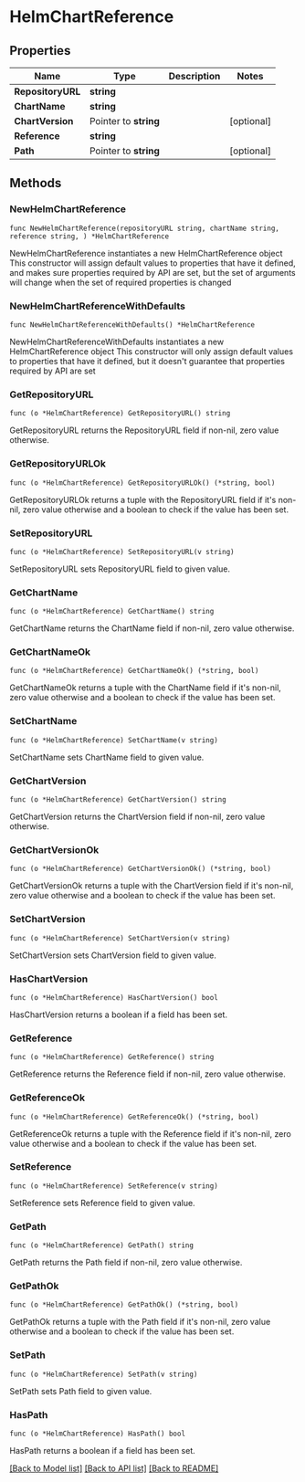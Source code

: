 # HelmChartReference

## Properties

Name | Type | Description | Notes
------------ | ------------- | ------------- | -------------
**RepositoryURL** | **string** |  | 
**ChartName** | **string** |  | 
**ChartVersion** | Pointer to **string** |  | [optional] 
**Reference** | **string** |  | 
**Path** | Pointer to **string** |  | [optional] 

## Methods

### NewHelmChartReference

`func NewHelmChartReference(repositoryURL string, chartName string, reference string, ) *HelmChartReference`

NewHelmChartReference instantiates a new HelmChartReference object
This constructor will assign default values to properties that have it defined,
and makes sure properties required by API are set, but the set of arguments
will change when the set of required properties is changed

### NewHelmChartReferenceWithDefaults

`func NewHelmChartReferenceWithDefaults() *HelmChartReference`

NewHelmChartReferenceWithDefaults instantiates a new HelmChartReference object
This constructor will only assign default values to properties that have it defined,
but it doesn't guarantee that properties required by API are set

### GetRepositoryURL

`func (o *HelmChartReference) GetRepositoryURL() string`

GetRepositoryURL returns the RepositoryURL field if non-nil, zero value otherwise.

### GetRepositoryURLOk

`func (o *HelmChartReference) GetRepositoryURLOk() (*string, bool)`

GetRepositoryURLOk returns a tuple with the RepositoryURL field if it's non-nil, zero value otherwise
and a boolean to check if the value has been set.

### SetRepositoryURL

`func (o *HelmChartReference) SetRepositoryURL(v string)`

SetRepositoryURL sets RepositoryURL field to given value.


### GetChartName

`func (o *HelmChartReference) GetChartName() string`

GetChartName returns the ChartName field if non-nil, zero value otherwise.

### GetChartNameOk

`func (o *HelmChartReference) GetChartNameOk() (*string, bool)`

GetChartNameOk returns a tuple with the ChartName field if it's non-nil, zero value otherwise
and a boolean to check if the value has been set.

### SetChartName

`func (o *HelmChartReference) SetChartName(v string)`

SetChartName sets ChartName field to given value.


### GetChartVersion

`func (o *HelmChartReference) GetChartVersion() string`

GetChartVersion returns the ChartVersion field if non-nil, zero value otherwise.

### GetChartVersionOk

`func (o *HelmChartReference) GetChartVersionOk() (*string, bool)`

GetChartVersionOk returns a tuple with the ChartVersion field if it's non-nil, zero value otherwise
and a boolean to check if the value has been set.

### SetChartVersion

`func (o *HelmChartReference) SetChartVersion(v string)`

SetChartVersion sets ChartVersion field to given value.

### HasChartVersion

`func (o *HelmChartReference) HasChartVersion() bool`

HasChartVersion returns a boolean if a field has been set.

### GetReference

`func (o *HelmChartReference) GetReference() string`

GetReference returns the Reference field if non-nil, zero value otherwise.

### GetReferenceOk

`func (o *HelmChartReference) GetReferenceOk() (*string, bool)`

GetReferenceOk returns a tuple with the Reference field if it's non-nil, zero value otherwise
and a boolean to check if the value has been set.

### SetReference

`func (o *HelmChartReference) SetReference(v string)`

SetReference sets Reference field to given value.


### GetPath

`func (o *HelmChartReference) GetPath() string`

GetPath returns the Path field if non-nil, zero value otherwise.

### GetPathOk

`func (o *HelmChartReference) GetPathOk() (*string, bool)`

GetPathOk returns a tuple with the Path field if it's non-nil, zero value otherwise
and a boolean to check if the value has been set.

### SetPath

`func (o *HelmChartReference) SetPath(v string)`

SetPath sets Path field to given value.

### HasPath

`func (o *HelmChartReference) HasPath() bool`

HasPath returns a boolean if a field has been set.


[[Back to Model list]](../README.md#documentation-for-models) [[Back to API list]](../README.md#documentation-for-api-endpoints) [[Back to README]](../README.md)


